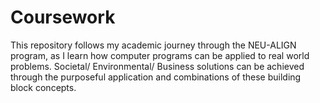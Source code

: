 # Coursework
This repository follows my academic journey through the NEU-ALIGN program, as I learn how computer
programs can be applied to real world problems. Societal/ Environmental/ Business solutions can be
achieved through the purposeful application and combinations of these building block concepts.

